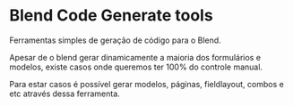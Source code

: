 # Blend Code Generate tools
Ferramentas simples de geração de código para o Blend.

Apesar de o blend gerar dinamicamente a maioria dos formulários e modelos, existe casos onde queremos ter 100% do controle manual.

Para estar casos é possível gerar modelos, páginas, fieldlayout, combos e etc através dessa ferramenta.
